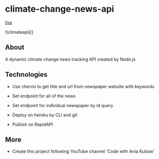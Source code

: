 # climate-change-news-api

[live](https://rapidapi.com/yuxianxu-2YL6x61fpUR/api/climate-change-news94/)

!(climateapi)[]

## About

A dynamic climate change news tracking API created by Node.js

## Technologies

- Use cherrio to get title and url from newspaper website with keywords

- Set endpoint for all of the news

- Set endpoint for individual newspaper by id query

- Deploy on heroku by CLI and git

- Publish on RapidAPI

## More

- Create this project following YouTube channel 'Code with Ania Kubów'
